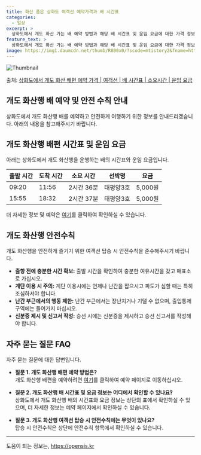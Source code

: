 ```yaml
---
title: 화산 품은 상화도 여객선 예약가격과 배 시간표
categories:
  - 일상
excerpt: >
  상화도에서 개도 화산 가는 배 예약 방법과 해당 배 시간표 및 운임 요금에 대한 가격 정보를 안내 드리겠습니다. 안전하고 재밋는 개도 화산행 여행을 위해 아래 정보 참고하시기 바랍니다. 개도 화산행 배편 예약하기 👈 클릭상화도에서 개도 화산행 배 시간표출발 시간도착 시간소요 시간선박명요금09:2011:562시간 36분태평양3호5,000원15:5518:322시간 37분태평양3호5,000원개도 화산행 배편 예약하기 👈 클릭상화도에서 개도 화산행 여객선 탑승 시 이용수칙상화도에서 개도 화산행 배 출항시간을 확인한다. 선박이 출항할 시간이 가까울 수록 사람들이 몰려 혼잡하므로 미리 매표소로 가서 충분한 여유시간을 갖고 탑승한다. 배가 선착장에 도착하면 탑승해 있던 차와 사람들이 내리고 난 후 탑승을 한다. 계단..
feature_text: >
  상화도에서 개도 화산 가는 배 예약 방법과 해당 배 시간표 및 운임 요금에 대한 가격 정보를 안내 드리겠습니다. 안전하고 재밋는 개도 화산행 여행을 위해 아래 정보 참고하시기 바랍니다. 개도 화산행 배편 예약하기 👈 클릭상화도에서 개도 화산행 배 시간표출발 시간도착 시간소요 시간선박명요금09:2011:562시간 36분태평양3호5,000원15:5518:322시간 37분태평양3호5,000원개도 화산행 배편 예약하기 👈 클릭상화도에서 개도 화산행 여객선 탑승 시 이용수칙상화도에서 개도 화산행 배 출항시간을 확인한다. 선박이 출항할 시간이 가까울 수록 사람들이 몰려 혼잡하므로 미리 매표소로 가서 충분한 여유시간을 갖고 탑승한다. 배가 선착장에 도착하면 탑승해 있던 차와 사람들이 내리고 난 후 탑승을 한다. 계단..
image: https://img1.daumcdn.net/thumb/R800x0/?scode=mtistory2&fname=https%3A%2F%2Fblog.kakaocdn.net%2Fdn%2FVM0dE%2FbtsHCsG0p6o%2FmhVtOJbJuwWpPukrEBa1YK%2Fimg.webp
---
```


![Thumbnail](https://img1.daumcdn.net/thumb/R800x0/?scode=mtistory2&fname=https%3A%2F%2Fblog.kakaocdn.net%2Fdn%2FVM0dE%2FbtsHCsG0p6o%2FmhVtOJbJuwWpPukrEBa1YK%2Fimg.webp)

<p>출처: <a href="https://opensis.kr/entry/%EC%83%81%ED%99%94%EB%8F%84%EC%97%90%EC%84%9C-%EA%B0%9C%EB%8F%84-%ED%99%94%EC%82%B0-%EB%B0%B0%ED%8E%B8-%EC%98%88%EC%95%BD-%EA%B0%80%EA%B2%A9-%EC%97%AC%EA%B0%9D%EC%84%A0-%EB%B0%B0-%EC%8B%9C%EA%B0%84%ED%91%9C-%EC%86%8C%EC%9A%94%EC%8B%9C%EA%B0%84-%EC%9A%B4%EC%9E%84-%EC%9A%94%EA%B8%88" rel="dofollow">상화도에서 개도 화산 배편 예약 가격 | 여객선 | 배 시간표 | 소요시간 | 운임 요금</a> </p>

## 개도 화산행 배 예약 및 안전 수칙 안내

상화도에서 개도 화산행 배를 예약하고 안전하게 여행하기 위한 정보를 안내드리겠습니다. 아래의 내용을 참고해주시기 바랍니다.

## **개도 화산행 배편 시간표 및 운임 요금**

아래는 상화도에서 개도 화산행을 운행하는 배의 시간표와 운임 요금입니다.

**출발 시간** | **도착 시간** | **소요 시간** | **선박명** | **요금**  
---|---|---|---|---  
09:20 | 11:56 | 2시간 36분 | 태평양3호 | 5,000원  
15:55 | 18:32 | 2시간 37분 | 태평양3호 | 5,000원  
  
더 자세한 정보 및 예약은 [여기](https://www.example.com)를 클릭하여 확인하실 수 있습니다.

## **개도 화산행 안전수칙**

개도 화산행을 안전하게 즐기기 위한 여객선 탑승 시 안전수칙을 준수해주시기 바랍니다.

  * **출항 전에 충분한 시간 확보:** 출발 시간을 확인하여 충분한 여유시간을 갖고 매표소로 가십시오.
  * **계단 이용 시 주의:** 계단 이용시에는 언제나 난간을 잡으시고 파도가 심할 때는 특히 조심하셔야 합니다.
  * **난간 부근에서의 행동 제한:** 난간 부근에서는 장난치거나 기댈 수 없으며, 출입통제구역에는 들어가지 마십시오.
  * **신분증 제시 및 신고서 작성:** 승선 시에는 신분증을 제시하고 승선 신고서를 작성해야 합니다.

## **자주 묻는 질문 FAQ**

자주 묻는 질문에 대한 답변입니다.

  * **질문 1. 개도 화산행 배편 예약 방법은?**  
개도 화산행 배편을 예약하려면 [여기](https://www.example.com)를 클릭하여 예약 페이지로 이동하십시오.

  * **질문 2. 개도 화산행 배 시간표 및 요금 정보는 어디에서 확인할 수 있나요?**  
상화도에서 개도 화산행 배의 시간표와 요금 정보는 상단의 표에서 확인하실 수 있으며, 더 자세한 정보는 예약 페이지에서 확인하실 수
있습니다.

  * **질문 3. 개도 화산행 여객선 탑승 시 안전수칙에는 무엇이 있나요?**  
탑승 시 안전수칙은 상단에 안전수칙 항목에서 확인하실 수 있습니다.

* * *

 

도움이 되는 정보는, <a href="https://opensis.kr" rel="dofollow">https://opensis.kr</a>


